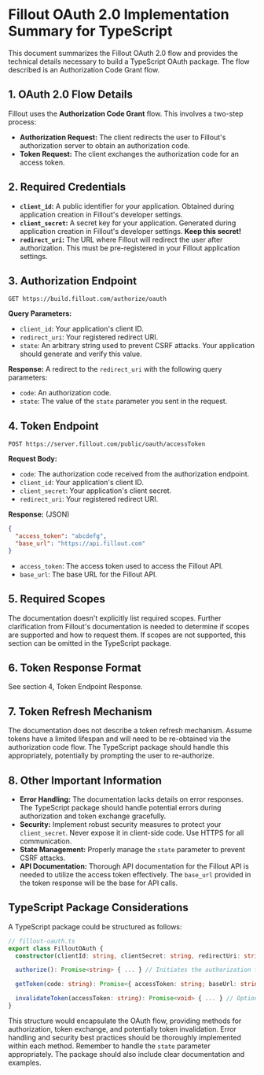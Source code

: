 # Fillout OAuth 2.0 Implementation Summary for TypeScript

This document summarizes the Fillout OAuth 2.0 flow and provides the technical details necessary to build a TypeScript OAuth package.  The flow described is an Authorization Code Grant flow.

## 1. OAuth 2.0 Flow Details

Fillout uses the **Authorization Code Grant** flow.  This involves a two-step process:

* **Authorization Request:** The client redirects the user to Fillout's authorization server to obtain an authorization code.
* **Token Request:** The client exchanges the authorization code for an access token.

## 2. Required Credentials

* **`client_id`:**  A public identifier for your application. Obtained during application creation in Fillout's developer settings.
* **`client_secret`:** A secret key for your application.  Generated during application creation in Fillout's developer settings.  **Keep this secret!**
* **`redirect_uri`:** The URL where Fillout will redirect the user after authorization. This must be pre-registered in your Fillout application settings.

## 3. Authorization Endpoint

`GET https://build.fillout.com/authorize/oauth`

**Query Parameters:**

* `client_id`: Your application's client ID.
* `redirect_uri`: Your registered redirect URI.
* `state`:  An arbitrary string used to prevent CSRF attacks.  Your application should generate and verify this value.

**Response:**  A redirect to the `redirect_uri` with the following query parameters:

* `code`: An authorization code.
* `state`: The value of the `state` parameter you sent in the request.

## 4. Token Endpoint

`POST https://server.fillout.com/public/oauth/accessToken`

**Request Body:**

* `code`: The authorization code received from the authorization endpoint.
* `client_id`: Your application's client ID.
* `client_secret`: Your application's client secret.
* `redirect_uri`: Your registered redirect URI.

**Response:** (JSON)

```json
{
  "access_token": "abcdefg",
  "base_url": "https://api.fillout.com"
}
```

* `access_token`: The access token used to access the Fillout API.
* `base_url`: The base URL for the Fillout API.


## 5. Required Scopes

The documentation doesn't explicitly list required scopes.  Further clarification from Fillout's documentation is needed to determine if scopes are supported and how to request them.  If scopes are not supported, this section can be omitted in the TypeScript package.

## 6. Token Response Format

See section 4, Token Endpoint Response.

## 7. Token Refresh Mechanism

The documentation does not describe a token refresh mechanism.  Assume tokens have a limited lifespan and will need to be re-obtained via the authorization code flow.  The TypeScript package should handle this appropriately, potentially by prompting the user to re-authorize.

## 8. Other Important Information

* **Error Handling:** The documentation lacks details on error responses.  The TypeScript package should handle potential errors during authorization and token exchange gracefully.
* **Security:**  Implement robust security measures to protect your `client_secret`.  Never expose it in client-side code.  Use HTTPS for all communication.
* **State Management:**  Properly manage the `state` parameter to prevent CSRF attacks.
* **API Documentation:**  Thorough API documentation for the Fillout API is needed to utilize the access token effectively.  The `base_url` provided in the token response will be the base for API calls.


## TypeScript Package Considerations

A TypeScript package could be structured as follows:

```typescript
// fillout-oauth.ts
export class FilloutOAuth {
  constructor(clientId: string, clientSecret: string, redirectUri: string) { ... }

  authorize(): Promise<string> { ... } // Initiates the authorization flow

  getToken(code: string): Promise<{ accessToken: string; baseUrl: string }> { ... } // Exchanges code for token

  invalidateToken(accessToken: string): Promise<void> { ... } // Optional, based on API availability
}
```

This structure would encapsulate the OAuth flow, providing methods for authorization, token exchange, and potentially token invalidation.  Error handling and security best practices should be thoroughly implemented within each method.  Remember to handle the `state` parameter appropriately.  The package should also include clear documentation and examples.
